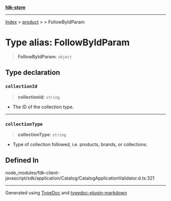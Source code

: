 [**fdk-store**](../../../README.md)
***

[Index](../../../API.md) > [product](../../README.md) > [<internal>](../README.md) > FollowByIdParam

# Type alias: FollowByIdParam

> **FollowByIdParam**: `object`

## Type declaration

### `collectionId`

> **collectionId**: `string`

- The ID of the collection type.

***

### `collectionType`

> **collectionType**: `string`

- Type of collection followed, i.e.
products, brands, or collections.

## Defined In

node\_modules/fdk-client-javascript/sdk/application/Catalog/CatalogApplicationValidator.d.ts:321

***
Generated using [TypeDoc](https://typedoc.org/) and [typedoc-plugin-markdown](https://www.npmjs.com/package/typedoc-plugin-markdown)

